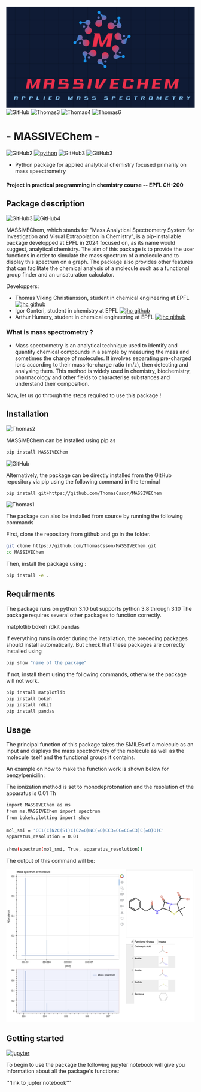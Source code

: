 ![logo](IMG_2856.jpg)
![GitHub](https://img.shields.io/badge/github-%23121011.svg?style=for-the-badge&logo=github&logoColor=white)
![Thomas3](https://img.shields.io/badge/Python-FFD43B?style=for-the-badge&logo=python&logoColor=blue)
![Thomas4](https://img.shields.io/badge/HTML5-E34F26?style=for-the-badge&logo=html5&logoColor=white)
![Thomas6](https://img.shields.io/badge/Jupyter-F37626.svg?&style=for-the-badge&logo=Jupyter&logoColor=purple)



# -         MASSIVEChem       - 

![GitHub2](https://img.shields.io/badge/Maintained%3F-yes-turquoise.svg)
[![python](https://img.shields.io/badge/Python-3.10-3776AB.svg?style=flat&logo=python&logoColor=orange)](https://www.python.org)
![GitHub3](https://img.shields.io/badge/Contributors-3-green.svg)
![GitHub3](https://img.shields.io/badge/License-3-purple.svg)

 - Python package for applied analytical chemistry focused primarily on mass speectrometry 
#### Project in practical programming in chemistry course -- EPFL CH-200

## Package description
![GitHub3](http://ForTheBadge.com/images/badges/built-with-science.svg)
![GitHub4](http://ForTheBadge.com/images/badges/made-with-python.svg)

MASSIVEChem, which stands for "Mass Analytical Spectrometry System for Investigation and Visual Extrapolation in Chemistry", is a pip-installable package developped at EPFL in 2024 focused on, as its name would suggest, analytical chemistry.
The aim of this package is to provide the user functions in order to simulate the mass spectrum of a molecule and to display this spectrum on a graph. The package also provides other features that can facilitate the chemical analysis of a molecule such as a functional group finder and an unsaturation calculator.

Developpers:
- Thomas Viking Christiansson, student in chemical engineering at EPFL    [![jhc github](https://img.shields.io/badge/GitHub-ThomasCsson-181717.svg?style=flat&logo=github)](https://github.com/ThomasCsson)
- Igor Gonteri, student in chemistry at EPFL                             [![jhc github](https://img.shields.io/badge/GitHub-igorgonteri-181717.svg?style=flat&logo=github)](https://github.com/igorgonteri)
- Arthur Humery, student in chemical engineering at EPFL                [![jhc github](https://img.shields.io/badge/GitHub-Arthurhmy-181717.svg?style=flat&logo=github)](https://github.com/Arthurhmy)

### What is mass spectrometry ?
   - Mass spectrometry is an analytical technique used to identify and quantify chemical compounds in a sample by measuring the mass and sometimes the charge of molecules. It involves separating pre-charged ions according to their mass-to-charge ratio (m/z), then detecting and analysing them. This method is widely used in chemistry, biochemistry, pharmacology and other fields to characterise substances and understand their composition.

Now, let us go through the steps required to use this package !

## Installation
![Thomas2](https://img.shields.io/badge/pypi-3775A9?style=for-the-badge&logo=pypi&logoColor=white)

MASSIVEChem can be installed using pip as
```bash
pip install MASSIVEChem
```
![GitHub](https://img.shields.io/badge/github-%23121011.svg?style=for-the-badge&logo=github&logoColor=white)

Alternatively, the package can be directly installed from the GitHub repository via pip using the following command in the terminal
```bash
pip install git+https://github.com/ThomasCsson/MASSIVEChem
```

![Thomas1](https://img.shields.io/badge/GIT-E44C30?style=for-the-badge&logo=git&logoColor=white)

The package can also be installed from source by running the following commands

First, clone the repository from github and go in the folder. 
```bash
git clone https://github.com/ThomasCsson/MASSIVEChem.git
cd MASSIVEChem
```
Then, install the package using : 
```bash
pip install -e .
```







## Requirments
The package runs on python 3.10 but supports python 3.8 through 3.10
The package requires several other packages to function correctly.

matplotlib
bokeh
rdkit
pandas

If everything runs in order during the installation, the preceding packages should install automatically.
But check that these packages are correctly installed using 

```bash
pip show "name of the package"
```

If not, install them using the following commands, otherwise the package will not work. 

```bash
pip install matplotlib
pip install bokeh
pip install rdkit
pip install pandas
```

## Usage

The principal function of this package takes the SMILEs of a molecule as an input and displays the mass spectrometry of the molecule as well as the molecule itself and  the functional groups it contains.

An example on how to make the function work is shown below for benzylpenicilin:

The ionization method is set to monodeprotonation and the resolution of the apparatus is 0.01 Th

```bash
import MASSIVEChem as ms
from ms.MASSIVEChem import spectrum
from bokeh.plotting import show

mol_smi = 'CC1(C(N2C(S1)C(C2=O)NC(=O)CC3=CC=CC=C3)C(=O)O)C'
apparatus_resolution = 0.01

show(spectrum(mol_smi, True, apparatus_resolution))
```
The output of this command will be:

![spectrum](Spectrum_image.png)
## Getting started
[![jupyter](https://img.shields.io/badge/Jupyter-Lab-F37626.svg?style=flat&logo=Jupyter)](https://jupyterlab.readthedocs.io/en/stable)

To begin to use the package the following jupyter notebook will give you information about all the package's functions:

'''link to jupter notebook'''

